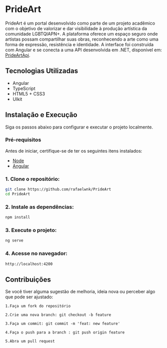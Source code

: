 # PrideArt 

PrideArt é um portal desenvolvido como parte de um projeto acadêmico com o objetivo de valorizar e dar visibilidade à produção artística da comunidade LGBTQIAPN+. A plataforma oferece um espaço seguro onde artistas possam compartilhar suas obras, reconhecendo a arte como uma forma de expressão, resistência e identidade. A interface foi construída com Angular e se conecta a uma API desenvolvida em .NET, disponível em: [PrideArtApi](https://github.com/rafaelwnk/PrideArtAPI).

## Tecnologias Utilizadas
<ul>
    <li>Angular</li>
    <li>TypeScript</li>
    <li>HTML5 + CSS3</li>
    <li>UIkit</li>
</ul>

## Instalação e Execução
Siga os passos abaixo para configurar e executar o projeto localmente.

### Pré-requisitos
Antes de iniciar, certifique-se de ter os seguintes itens instalados:
<ul>
    <li>
        <a href="https://nodejs.org/">Node</a>
    </li>
    <li>
        <a href="https://angular.dev/installation#install-angular-cli">Angular</a>
    </li>
</ul>

### 1. Clone o repositório:
```bash
git clone https://github.com/rafaelwnk/PrideArt
cd PrideArt
```

### 2. Instale as dependências:
```bash
npm install
```

### 3. Execute o projeto:
```bash
ng serve
```

### 4. Acesse no navegador:
```bash
http://localhost:4200
```

## Contribuições

Se você tiver alguma sugestão de melhoria, ideia nova ou perceber algo que pode ser ajustado:

    1.Faça um fork do repositório

    2.Crie uma nova branch: git checkout -b feature

    3.Faça um commit: git commit -m 'feat: new feature'

    4.Faça o push para a branch : git push origin feature

    5.Abra um pull request

